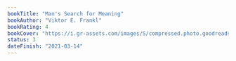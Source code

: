 ```yaml
---
bookTitle: "Man's Search for Meaning"
bookAuthor: "Viktor E. Frankl"
bookRating: 4
bookCover: "https://i.gr-assets.com/images/S/compressed.photo.goodreads.com/books/1554484646l/44792207.jpg"
status: 3
dateFinish: "2021-03-14"
---
```

